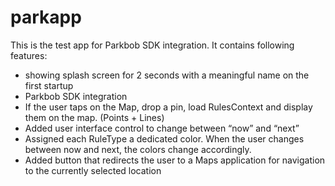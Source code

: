 # parkapp

This is the test app for Parkbob SDK integration. It contains following features:
- showing splash screen for 2 seconds with a meaningful name on the first startup
- Parkbob SDK integration
- If the user taps on the Map, drop a pin, load RulesContext and display them on the map. (Points + Lines) 
- Added user interface control to change between “now” and “next”
- Assigned each RuleType a dedicated color. When the user changes between now and next, the colors change accordingly.
- Added button that redirects the user to a Maps application for navigation to the currently selected location

